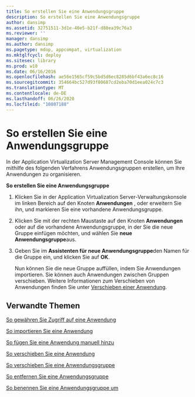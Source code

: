 ```yaml
---
title: So erstellen Sie eine Anwendungsgruppe
description: So erstellen Sie eine Anwendungsgruppe
author: dansimp
ms.assetid: 32751511-3d1e-40e5-b21f-d88ea39c76a3
ms.reviewer: ''
manager: dansimp
ms.author: dansimp
ms.pagetype: mdop, appcompat, virtualization
ms.mktglfcycl: deploy
ms.sitesec: library
ms.prod: w10
ms.date: 06/16/2016
ms.openlocfilehash: ae56e1565cf59c5bd5d6ec8285d6bf43a6ec8c16
ms.sourcegitcommit: 354664bc527d93f80687cd2eba70d1eea024c7c3
ms.translationtype: MT
ms.contentlocale: de-DE
ms.lasthandoff: 06/26/2020
ms.locfileid: "10807188"
---
```

# So erstellen Sie eine Anwendungsgruppe


In der Application Virtualization Server Management Console können Sie mithilfe des folgenden Verfahrens Anwendungsgruppen erstellen, um Ihre Anwendungen zu organisieren.

**So erstellen Sie eine Anwendungsgruppe**

1.  Klicken Sie in der Application Virtualization Server-Verwaltungskonsole im linken Bereich auf den Knoten **Anwendungen** , oder erweitern Sie ihn, und markieren Sie eine vorhandene Anwendungsgruppe.

2.  Klicken Sie mit der rechten Maustaste auf den Knoten **Anwendungen** oder auf die vorhandene Anwendungsgruppe, in der Sie die neue Gruppe einfügen möchten, und wählen Sie **neue Anwendungsgruppe**aus.

3.  Geben Sie im **Assistenten für neue Anwendungsgruppe**den Namen für die Gruppe ein, und klicken Sie auf **OK**.

    Nun können Sie die neue Gruppe auffüllen, indem Sie Anwendungen importieren. Sie können auch Anwendungen zwischen Gruppen verschieben. Weitere Informationen zum Verschieben von Anwendungen finden Sie unter [Verschieben einer Anwendung](how-to-move-an-application.md).

## Verwandte Themen


[So gewähren Sie Zugriff auf eine Anwendung](how-to-grant-access-to-an-application.md)

[So importieren Sie eine Anwendung](how-to-import-an-applicationserver.md)

[So fügen Sie eine Anwendung manuell hinzu](how-to-manually-add-an-application.md)

[So verschieben Sie eine Anwendung](how-to-move-an-application.md)

[So verschieben Sie eine Anwendungsgruppe](how-to-move-an-application-group.md)

[So entfernen Sie eine Anwendungsgruppe](how-to-remove-an-application-group.md)

[So benennen Sie eine Anwendungsgruppe um](how-to-rename-an-application-group.md)

 

 






